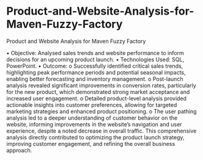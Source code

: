 # Product-and-Website-Analysis-for-Maven-Fuzzy-Factory
Product and Website Analysis for Maven Fuzzy Factory

•	Objective: Analysed sales trends and website performance to inform decisions for an upcoming product launch.
•	Technologies Used: SQL, PowerPoint.
•	Outcome:
o	Successfully identified critical sales trends, highlighting peak performance periods and potential seasonal impacts, enabling better forecasting and inventory management.
o	Post-launch analysis revealed significant improvements in conversion rates, particularly for the new product, which demonstrated strong market acceptance and increased user engagement.
o	Detailed product-level analysis provided actionable insights into customer preferences, allowing for targeted marketing strategies and enhanced product positioning.
o	The user pathing analysis led to a deeper understanding of customer behavior on the website, informing improvements in the website’s navigation and user experience, despite a noted decrease in overall traffic.
This comprehensive analysis directly contributed to optimizing the product launch strategy, improving customer engagement, and refining the overall business approach.

